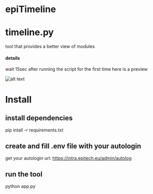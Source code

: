 # epiTimeline

# timeline.py
tool that provides a better view of modules
#### details
wait 15sec after running the script for the first time
here is a preview

![alt text](https://cdn.discordapp.com/attachments/724665584146710580/754128334568423514/Annotation_2020-09-12_015434.png)

# Install

## install dependencies
pip intall -r requirements.txt

## create and fill .env file with your autologin 
get your autologin url: https://intra.epitech.eu/admin/autolog

## run the tool 
python app.py
